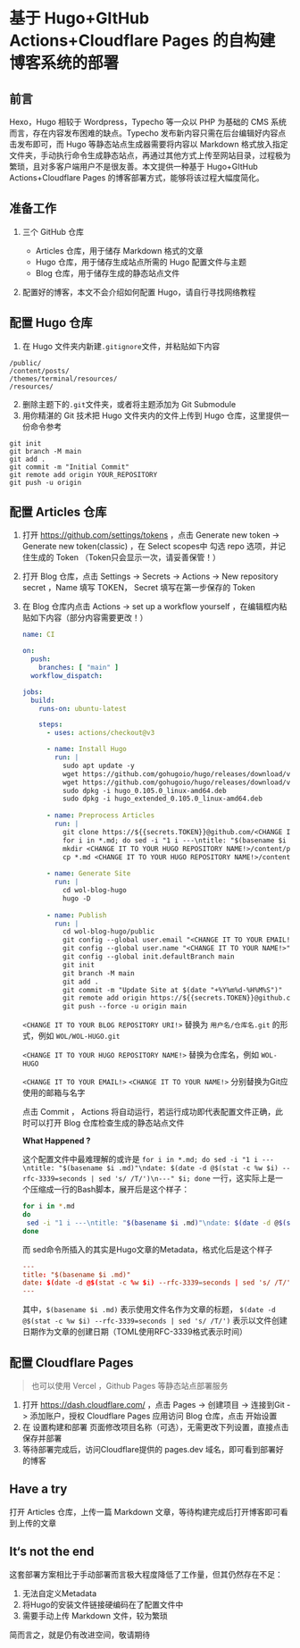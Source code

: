 # 基于 Hugo+GItHub Actions+Cloudflare Pages 的自构建博客系统的部署

## 前言

Hexo，Hugo 相较于 Wordpress，Typecho 等一众以 PHP 为基础的 CMS 系统而言，存在内容发布困难的缺点。Typecho 发布新内容只需在后台编辑好内容点击发布即可，而 Hugo 等静态站点生成器需要将内容以 Markdown 格式放入指定文件夹，手动执行命令生成静态站点，再通过其他方式上传至网站目录，过程极为繁琐，且对多客户端用户不是很友善。本文提供一种基于 Hugo+GItHub Actions+Cloudflare Pages 的博客部署方式，能够将该过程大幅度简化。

## 准备工作

1. 三个 GitHub 仓库
   - Articles 仓库，用于储存 Markdown 格式的文章
   - Hugo 仓库，用于储存生成站点所需的 Hugo 配置文件与主题
   - Blog 仓库，用于储存生成的静态站点文件

2. 配置好的博客，本文不会介绍如何配置 Hugo，请自行寻找网络教程

## 配置 Hugo 仓库

1. 在 Hugo 文件夹内新建`.gitignore`文件，并粘贴如下内容

```
/public/
/content/posts/
/themes/terminal/resources/
/resources/
```

2. 删除主题下的`.git`文件夹，或者将主题添加为 Git Submodule
3. 用你精湛的 Git 技术把 Hugo 文件夹内的文件上传到 Hugo 仓库，这里提供一份命令参考
```
git init
git branch -M main
git add .
git commit -m "Initial Commit"
git remote add origin YOUR_REPOSITORY
git push -u origin
```

## 配置 Articles 仓库

1. 打开 https://github.com/settings/tokens ，点击 Generate new token -> Generate new token(classic) ，在 Select scopes中 勾选 repo 选项，并记住生成的 Token （Token只会显示一次，请妥善保管！）

2. 打开 Blog 仓库，点击 Settings -> Secrets -> Actions -> New repository secret ，Name 填写 TOKEN， Secret 填写在第一步保存的 Token

3. 在 Blog 仓库内点击 Actions -> set up a workflow yourself ，在编辑框内粘贴如下内容（部分内容需要更改！）

   ```yaml
   name: CI
   
   on:
     push:
       branches: [ "main" ]
     workflow_dispatch:
   
   jobs:
     build:
       runs-on: ubuntu-latest
   
       steps:
         - uses: actions/checkout@v3
   
         - name: Install Hugo
           run: |
             sudo apt update -y
             wget https://github.com/gohugoio/hugo/releases/download/v0.105.0/hugo_0.105.0_linux-amd64.deb
             wget https://github.com/gohugoio/hugo/releases/download/v0.105.0/hugo_extended_0.105.0_linux-amd64.deb
             sudo dpkg -i hugo_0.105.0_linux-amd64.deb 
             sudo dpkg -i hugo_extended_0.105.0_linux-amd64.deb
             
         - name: Preprocess Articles
           run: |
             git clone https://${{secrets.TOKEN}}@github.com/<CHANGE IT TO YOUR HUGO REPOSITORY URI!>
             for i in *.md; do sed -i "1 i ---\ntitle: "$(basename $i .md)"\ndate: $(date -d @$(stat -c %w $i) --rfc-3339=seconds | sed 's/ /T/')\n---" $i; done
             mkdir <CHANGE IT TO YOUR HUGO REPOSITORY NAME!>/content/posts
             cp *.md <CHANGE IT TO YOUR HUGO REPOSITORY NAME!>/content/posts
           
         - name: Generate Site
           run: |
             cd wol-blog-hugo
             hugo -D
         
         - name: Publish
           run: |
             cd wol-blog-hugo/public
             git config --global user.email "<CHANGE IT TO YOUR EMAIL!>"
             git config --global user.name "<CHANGE IT TO YOUR NAME!>"
             git config --global init.defaultBranch main
             git init
             git branch -M main
             git add .
             git commit -m "Update Site at $(date "+%Y%m%d-%H%M%S")"
             git remote add origin https://${{secrets.TOKEN}}@github.com/<CHANGE IT TO YOUR BLOG REPOSITORY URI!>
             git push --force -u origin main
   ```

   `<CHANGE IT TO YOUR BLOG REPOSITORY URI!>` 替换为 `用户名/仓库名.git` 的形式，例如 `WOL/WOL-HUGO.git`
   
   `<CHANGE IT TO YOUR HUGO REPOSITORY NAME!>` 替换为仓库名，例如 `WOL-HUGO`
   
   `<CHANGE IT TO YOUR EMAIL!>` `<CHANGE IT TO YOUR NAME!>` 分别替换为Git应使用的邮箱与名字
   
   点击 Commit ， Actions 将自动运行，若运行成功即代表配置文件正确，此时可以打开 Blog 仓库检查生成的静态站点文件
   
   **What Happened ?**
   
   这个配置文件中最难理解的或许是 `for i in *.md; do sed -i "1 i ---\ntitle: "$(basename $i .md)"\ndate: $(date -d @$(stat -c %w $i) --rfc-3339=seconds | sed 's/ /T/')\n---" $i; done` 一行，这实际上是一个压缩成一行的Bash脚本，展开后是这个样子：
   
   ``` bash
   for i in *.md
   do
   	sed -i "1 i ---\ntitle: "$(basename $i .md)"\ndate: $(date -d @$(stat -c %w $i) --rfc-3339=seconds | sed 's/ /T/')\n---"
   done
   ```
   
   而 sed命令所插入的其实是Hugo文章的Metadata，格式化后是这个样子
   
   ```toml
   ---
   title: "$(basename $i .md)"
   date: $(date -d @$(stat -c %w $i) --rfc-3339=seconds | sed 's/ /T/')
   ---
   ```
   
   其中，`$(basename $i .md)` 表示使用文件名作为文章的标题， `$(date -d @$(stat -c %w $i) --rfc-3339=seconds | sed 's/ /T/')` 表示以文件创建日期作为文章的创建日期（TOML使用RFC-3339格式表示时间）

## 配置 Cloudflare Pages

> 也可以使用 Vercel ，Github Pages 等静态站点部署服务

1. 打开 https://dash.cloudflare.com/ ，点击 Pages -> 创建项目 -> 连接到Git -> 添加账户，授权 Cloudflare Pages 应用访问 Blog 仓库，点击 开始设置
2. 在 设置构建和部署 页面修改项目名称（可选），无需更改下列设置，直接点击 保存并部署
3. 等待部署完成后，访问Cloudflare提供的 pages.dev 域名，即可看到部署好的博客

## Have a try

打开 Articles 仓库，上传一篇 Markdown 文章，等待构建完成后打开博客即可看到上传的文章

## It‘s not the end

这套部署方案相比于手动部署而言极大程度降低了工作量，但其仍然存在不足：

1. 无法自定义Metadata
2. 将Hugo的安装文件链接硬编码在了配置文件中
3. 需要手动上传 Markdown 文件，较为繁琐

简而言之，就是仍有改进空间，敬请期待
